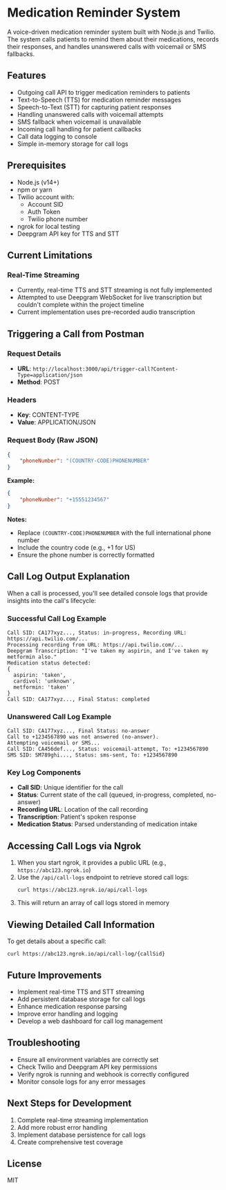 # Medication Reminder System

A voice-driven medication reminder system built with Node.js and Twilio. The system calls patients to remind them about their medications, records their responses, and handles unanswered calls with voicemail or SMS fallbacks.

## Features

- Outgoing call API to trigger medication reminders to patients
- Text-to-Speech (TTS) for medication reminder messages
- Speech-to-Text (STT) for capturing patient responses
- Handling unanswered calls with voicemail attempts
- SMS fallback when voicemail is unavailable
- Incoming call handling for patient callbacks
- Call data logging to console
- Simple in-memory storage for call logs

## Prerequisites

- Node.js (v14+)
- npm or yarn
- Twilio account with:
  - Account SID
  - Auth Token
  - Twilio phone number
- ngrok for local testing
- Deepgram API key for TTS and STT

## Current Limitations

### Real-Time Streaming
- Currently, real-time TTS and STT streaming is not fully implemented
- Attempted to use Deepgram WebSocket for live transcription but couldn't complete within the project timeline
- Current implementation uses pre-recorded audio transcription

## Triggering a Call from Postman

### Request Details
- **URL**: `http://localhost:3000/api/trigger-call?Content-Type=application/json`
- **Method**: POST

### Headers
- **Key**: CONTENT-TYPE
- **Value**: APPLICATION/JSON

### Request Body (Raw JSON)
```json
{   
    "phoneNumber": "(COUNTRY-CODE)PHONENUMBER" 
}
```

**Example:**
```json
{   
    "phoneNumber": "+15551234567" 
}
```

**Notes:**
- Replace `(COUNTRY-CODE)PHONENUMBER` with the full international phone number
- Include the country code (e.g., +1 for US)
- Ensure the phone number is correctly formatted

## Call Log Output Explanation

When a call is processed, you'll see detailed console logs that provide insights into the call's lifecycle:

### Successful Call Log Example
```
Call SID: CA177xyz..., Status: in-progress, Recording URL: https://api.twilio.com/...
Processing recording from URL: https://api.twilio.com/...
Deepgram Transcription: "I've taken my aspirin, and I've taken my metformin also."
Medication status detected: 
{
  aspirin: 'taken', 
  cardivol: 'unknown', 
  metformin: 'taken'
}
Call SID: CA177xyz..., Final Status: completed
```

### Unanswered Call Log Example
```
Call SID: CA177xyz..., Final Status: no-answer
Call to +1234567890 was not answered (no-answer). 
Attempting voicemail or SMS...
Call SID: CA456def..., Status: voicemail-attempt, To: +1234567890
SMS SID: SM789ghi..., Status: sms-sent, To: +1234567890
```

### Key Log Components
- **Call SID**: Unique identifier for the call
- **Status**: Current state of the call (queued, in-progress, completed, no-answer)
- **Recording URL**: Location of the call recording
- **Transcription**: Patient's spoken response
- **Medication Status**: Parsed understanding of medication intake

## Accessing Call Logs via Ngrok

1. When you start ngrok, it provides a public URL (e.g., `https://abc123.ngrok.io`)
2. Use the `/api/call-logs` endpoint to retrieve stored call logs:
   ```
   curl https://abc123.ngrok.io/api/call-logs
   ```
3. This will return an array of call logs stored in memory

## Viewing Detailed Call Information

To get details about a specific call:
```
curl https://abc123.ngrok.io/api/call-log/{callSid}
```

## Future Improvements

- Implement real-time TTS and STT streaming
- Add persistent database storage for call logs
- Enhance medication response parsing
- Improve error handling and logging
- Develop a web dashboard for call log management

## Troubleshooting

- Ensure all environment variables are correctly set
- Check Twilio and Deepgram API key permissions
- Verify ngrok is running and webhook is correctly configured
- Monitor console logs for any error messages

## Next Steps for Development

1. Complete real-time streaming implementation
2. Add more robust error handling
3. Implement database persistence for call logs
4. Create comprehensive test coverage

## License

MIT
